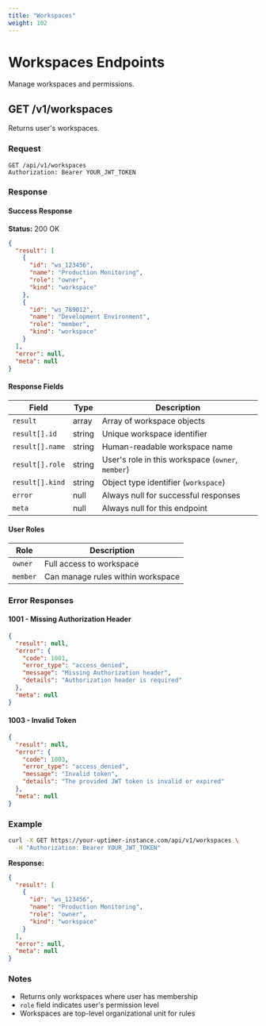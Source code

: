 ```yaml
---
title: "Workspaces"
weight: 102
---
```


# Workspaces Endpoints

Manage workspaces and permissions.

## GET /v1/workspaces

Returns user's workspaces.

### Request

```text
GET /api/v1/workspaces
Authorization: Bearer YOUR_JWT_TOKEN
```

### Response

#### Success Response

**Status:** 200 OK

```json
{
  "result": [
    {
      "id": "ws_123456",
      "name": "Production Monitoring",
      "role": "owner",
      "kind": "workspace"
    },
    {
      "id": "ws_789012",
      "name": "Development Environment",
      "role": "member",
      "kind": "workspace"
    }
  ],
  "error": null,
  "meta": null
}
```

#### Response Fields

| Field | Type | Description |
|-------|------|-------------|
| `result` | array | Array of workspace objects |
| `result[].id` | string | Unique workspace identifier |
| `result[].name` | string | Human-readable workspace name |
| `result[].role` | string | User's role in this workspace (`owner`, `member`) |
| `result[].kind` | string | Object type identifier (`workspace`) |
| `error` | null | Always null for successful responses |
| `meta` | null | Always null for this endpoint |

#### User Roles

| Role | Description |
|------|-------------|
| `owner` | Full access to workspace |
| `member` | Can manage rules within workspace |

### Error Responses

#### 1001 - Missing Authorization Header

```json
{
  "result": null,
  "error": {
    "code": 1001,
    "error_type": "access_denied",
    "message": "Missing Authorization header",
    "details": "Authorization header is required"
  },
  "meta": null
}
```

#### 1003 - Invalid Token

```json
{
  "result": null,
  "error": {
    "code": 1003,
    "error_type": "access_denied",
    "message": "Invalid token",
    "details": "The provided JWT token is invalid or expired"
  },
  "meta": null
}
```

### Example

```bash
curl -X GET https://your-uptimer-instance.com/api/v1/workspaces \
  -H "Authorization: Bearer YOUR_JWT_TOKEN"
```

**Response:**

```json
{
  "result": [
    {
      "id": "ws_123456",
      "name": "Production Monitoring",
      "role": "owner",
      "kind": "workspace"
    }
  ],
  "error": null,
  "meta": null
}
```

### Notes

- Returns only workspaces where user has membership
- `role` field indicates user's permission level
- Workspaces are top-level organizational unit for rules
